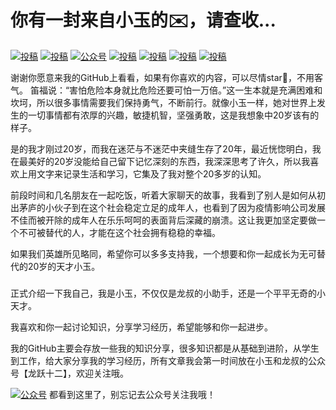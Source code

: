 # 你有一封来自小玉的✉️，请查收...

<p align="center">
  
  <a href="https://blog.csdn.net/qq_33828738"><img src="https://img.shields.io/badge/csdn-CSDN-red.svg" alt="投稿"></a>
  <a href="https://www.zhihu.com/people/feng-qing-92-30"><img src="https://img.shields.io/badge/zhihu-知乎-informational" alt="投稿"></a>
  <a href="https://juejin.im/user/5e1b2199f265da3e097e8e60"><img src="https://img.shields.io/badge/juejin-掘金-blue.svg" alt="公众号"></a>
  <a href="https://segmentfault.com/u/xiaoyuqianduan"><img src="https://img.shields.io/badge/cnblogs-思否-important.svg" alt="投稿"></a>
  <a href="https://www.jianshu.com/u/5e84fbbef7c5"><img src="https://img.shields.io/badge/oschina-简书-green" alt="投稿"></a>
  <a href="https://mp.toutiao.com/profile_v3/index"><img src="https://img.shields.io/badge/toutiao-头条号-9cf" alt="投稿"></a>
  <a href="https://baijiahao.baidu.com/builder/rc/home"><img src="https://img.shields.io/badge/toutiao-百家号-9cf" alt="投稿"></a>
</p>
谢谢你愿意来我的GitHub上看看，如果有你喜欢的内容，可以尽情star🌟，不用客气。
笛福说：“害怕危险本身就比危险还要可怕一万倍。”这一生本就是充满困难和坎坷，所以很多事情需要我们保持勇气，不断前行。就像小玉一样，她对世界上发生的一切事情都有浓厚的兴趣，敏捷机智，坚强勇敢，这是我想象中20岁该有的样子。

是的我才刚过20岁，而我在迷茫与不迷茫中夹缝生存了20年，最近恍惚明白，我在最美好的20岁没能给自己留下记忆深刻的东西，我深深思考了许久，所以我喜欢上用文字来记录生活和学习，它集及了我对整个20多岁的认知。

前段时间和几名朋友在一起吃饭，听着大家聊天的故事，我看到了别人是如何从初出茅庐的小伙子到在这个社会稳定立足的成年人，也看到了因为疫情影响公司发展不佳而被开除的成年人在乐乐呵呵的表面背后深藏的崩溃。这让我更加坚定要做一个不可被替代的人，才能在这个社会拥有稳稳的幸福。

如果我们英雄所见略同，希望你可以多多支持我，一个想要和你一起成长为无可替代的20岁的天才小玉。

### 

正式介绍一下我自己，我是小玉，不仅仅是龙叔的小助手，还是一个平平无奇的小天才。

我喜欢和你一起讨论知识，分享学习经历，希望能够和你一起进步。

我的GitHub主要会存放一些我的知识分享，很多知识都是从基础到进阶，从学生到工作，给大家分享我的学习经历，所有文章我会第一时间放在小玉和龙叔的公众号【龙跃十二】，欢迎关注哦。


<a href="#公众号"><img src="https://tva1.sinaimg.cn/large/00831rSTly1gdhzwc2vlnj30p00dw0tn.jpg" alt="公众号"></a>
都看到这里了，别忘记去公众号关注我哦！
